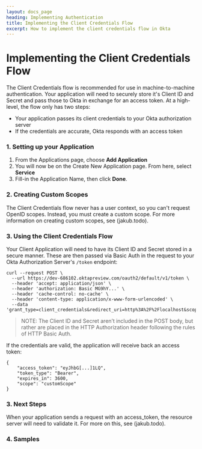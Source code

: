 ```yaml
---
layout: docs_page
heading: Implementing Authentication
title: Implementing the Client Credentials Flow
excerpt: How to implement the client credentials flow in Okta
---
```


# Implementing the Client Credentials Flow

The Client Credentials flow is recommended for use in machine-to-machine authentication. Your application will need to securely store it's Client ID and Secret and pass those to Okta in exchange for an access token. At a high-level, the flow only has two steps:

- Your application passes its client credentials to your Okta authorization server
- If the credentials are accurate, Okta responds with an access token

### 1. Setting up your Application

1. From the Applications page, choose **Add Application**
2. You will now be on the Create New Application page. From here, select **Service**
3. Fill-in the Application Name, then click **Done**.

### 2. Creating Custom Scopes

The Client Credentials flow never has a user context, so you can't request OpenID scopes. Instead, you must create a custom scope. For more information on creating custom scopes, see (jakub.todo).

### 3. Using the Client Credentials Flow

Your Client Application will need to have its Client ID and Secret stored in a secure manner. These are then passed via Basic Auth in the request to your Okta Authorization Server's `/token` endpoint:

```
curl --request POST \
  --url https://dev-686102.oktapreview.com/oauth2/default/v1/token \
  --header 'accept: application/json' \
  --header 'authorization: Basic MG9hY...' \
  --header 'cache-control: no-cache' \
  --header 'content-type: application/x-www-form-urlencoded' \
  --data 'grant_type=client_credentials&redirect_uri=http%3A%2F%2Flocalhost&scope=customScope'
```

> NOTE: The Client ID and Secret aren’t included in the POST body, but rather are placed in the HTTP Authorization header following the rules of HTTP Basic Auth.

If the credentials are valid, the application will receive back an access token:

```
{
    "access_token": "eyJhbG[...]1LQ",
    "token_type": "Bearer",
    "expires_in": 3600,
    "scope": "customScope"
}
```

### 3. Next Steps

When your application sends a request with an access_token, the resource server will need to validate it. For more on this, see (jakub.todo).

### 4. Samples